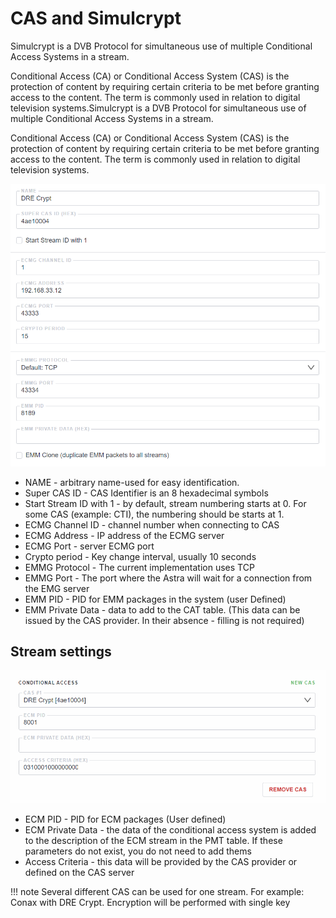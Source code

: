 # CAS and Simulcrypt

Simulcrypt is a DVB Protocol for simultaneous use of multiple Conditional Access Systems in a stream.

Conditional Access (CA) or Conditional Access System (CAS) is the protection of content by requiring certain criteria to be met before granting access to the content. The term is commonly used in relation to digital television systems.Simulcrypt is a DVB Protocol for simultaneous use of multiple Conditional Access Systems in a stream.

Conditional Access (CA) or Conditional Access System (CAS) is the protection of content by requiring certain criteria to be met before granting access to the content. The term is commonly used in relation to digital television systems.

![Cas1](/en/astra/output/broadcast/materials/cas1.png)

- NAME - arbitrary name-used for easy identification.
- Super CAS ID - CAS Identifier is an 8 hexadecimal symbols
- Start Stream ID with 1 - by default, stream numbering starts at 0. For some CAS (example: CTI), the numbering should be starts at 1.
- ECMG Channel ID - channel number when connecting to CAS
- ECMG Address - IP address of the ECMG server
- ECMG Port - server ECMG port
- Crypto period - Key change interval, usually 10 seconds
- EMMG Protocol - The current implementation uses TCP
- EMMG Port - The port where the Astra will wait for a connection from the EMG server
- EMM PID - PID for EMM packages in the system (user Defined)
- EMM Private Data - data to add to the CAT table. (This data can be issued by the CAS provider. In their absence - filling is not required)

## Stream settings

![Cas2](/en/astra/output/broadcast/materials/cas2.png)

- ECM PID - PID for ECM packages (User defined)
- ECM Private Data - the data of the conditional access system is added to the description of the ECM stream in the PMT table. If these parameters do not exist, you do not need to add thems
- Access Criteria - this data will be provided by the CAS provider or defined on the CAS server

!!! note
    Several different CAS can be used for one stream. For example: Conax with DRE Crypt. Encryption will be performed with single key